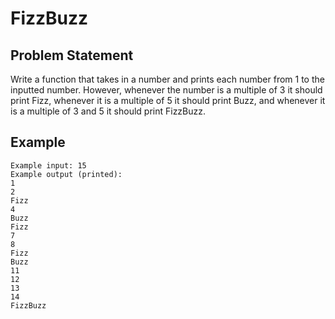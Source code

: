 # FizzBuzz

## Problem Statement
Write a function that takes in a number and prints each number from 1 to the inputted number. However, whenever the number is a multiple of 3 it should print Fizz, whenever it is a multiple of 5 it should print Buzz, and whenever it is a multiple of 3 and 5 it should print FizzBuzz.

## Example
```
Example input: 15
Example output (printed): 
1
2
Fizz
4
Buzz
Fizz
7
8
Fizz
Buzz
11
12
13
14
FizzBuzz
```
